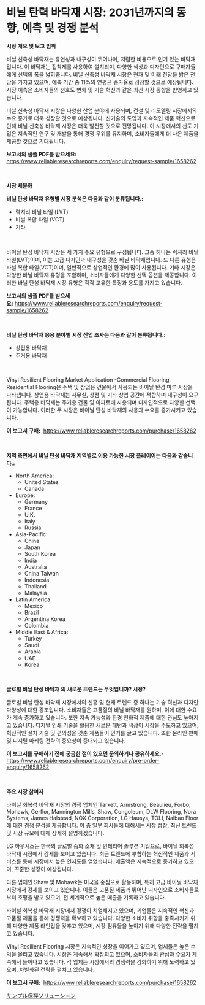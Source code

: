 <p><h1>비닐 탄력 바닥재 시장: 2031년까지의 동향, 예측 및 경쟁 분석</h1></p><p><strong>시장 개요 및 보고 범위</strong></p>
<p><p>비닐 신축성 바닥재는 유연성과 내구성이 뛰어나며, 저렴한 비용으로 인기 있는 바닥재입니다. 이 바닥재는 접착제를 사용하여 설치되며, 다양한 색상과 디자인으로 구매자들에게 선택의 폭을 넓혀줍니다. 비닐 신축성 바닥재 시장은 현재 및 미래 전망을 밝은 전망을 가지고 있으며, 예측 기간 중 11%의 연평균 증가율로 성장할 것으로 예상됩니다. 시장 예측은 소비자들의 선호도 변화 및 기술 혁신과 같은 최신 시장 동향을 반영하고 있습니다. </p><p>비닐 신축성 바닥재 시장은 다양한 산업 분야에 사용되며, 건설 및 리모델링 시장에서의 수요 증가로 더욱 성장할 것으로 예상됩니다. 신기술의 도입과 지속적인 제품 혁신으로 인해 비닐 신축성 바닥재 시장은 더욱 발전할 것으로 전망됩니다. 이 시장에서의 선도 기업은 지속적인 연구 및 개발을 통해 경쟁 우위를 유지하며, 소비자들에게 더 나은 제품을 제공할 것으로 기대됩니다.</p></p>
<p><strong>보고서의 샘플 PDF를 받으세요:</strong> <a href="https://www.reliableresearchreports.com/enquiry/request-sample/1658262">https://www.reliableresearchreports.com/enquiry/request-sample/1658262</a></p>
<p>&nbsp;</p>
<p><strong>시장 세분화</strong></p>
<p><strong>비닐 탄성 바닥재 유형별 시장 분석은 다음과 같이 분류됩니다.:</strong></p>
<p><ul><li>럭셔리 비닐 타일 (LVT)</li><li>비닐 복합 타일 (VCT)</li><li>기타</li></ul></p>
<p>&nbsp;</p>
<p><p>바이닐 탄성 바닥재 시장은 세 가지 주요 유형으로 구성됩니다. 그중 하나는 럭셔리 비닐 타일(LVT)이며, 이는 고급 디자인과 내구성을 갖춘 바닐 바닥재입니다. 또 다른 유형은 바닐 복합 타일(VCT)이며, 일반적으로 상업적인 환경에 많이 사용됩니다. 기타 시장은 다양한 바닐 바닥재 유형을 포함하며, 소비자들에게 다양한 선택 옵션을 제공합니다. 이러한 바닐 탄성 바닥재 시장 유형은 각각 고유한 특징과 용도를 가지고 있습니다.</p></p>
<p><strong>보고서의 샘플 PDF를 받으세요:</strong>&nbsp;<a href="https://www.reliableresearchreports.com/enquiry/request-sample/1658262">https://www.reliableresearchreports.com/enquiry/request-sample/1658262</a></p>
<p>&nbsp;</p>
<p><strong> 비닐 탄성 바닥재 응용 분야별 시장 산업 조사는 다음과 같이 분류됩니다.:</strong></p>
<p><ul><li>상업용 바닥재</li><li>주거용 바닥재</li></ul></p>
<p>&nbsp;</p>
<p><p>Vinyl Resilient Flooring Market Application -Commercial Flooring, Residential Flooring은 주택 및 상업용 건물에서 사용되는 바이닐 탄성 마루 시장을 나타냅니다. 상업용 바닥재는 사무실, 상점 및 기타 상업 공간에 적합하며 내구성이 요구됩니다. 주택용 바닥재는 주거용 건물 및 아파트에 사용되며 디자인적으로 다양한 선택이 가능합니다. 이러한 두 시장은 바이닐 탄성 바닥재의 사용과 수요를 증가시키고 있습니다.</p></p>
<p><strong>이 보고서 구매:</strong>&nbsp; <a href="https://www.reliableresearchreports.com/purchase/1658262">https://www.reliableresearchreports.com/purchase/1658262</a></p>
<p>&nbsp;</p>
<p><strong>지역 측면에서 비닐 탄성 바닥재 지역별로 이용 가능한 시장 플레이어는 다음과 같습니다.:</strong></p>
<p><ul>
    <li>
        North America:
        <ul>
            <li>United States</li>
            <li>Canada</li>
        </ul>
    </li>
    <li>
        Europe:
        <ul>
            <li>Germany</li>
            <li>France</li>
            <li>U.K.</li>
            <li>Italy</li>
            <li>Russia</li>
        </ul>
    </li>
    <li>
        Asia-Pacific:
        <ul>
            <li>China</li>
            <li>Japan</li>
            <li>South Korea</li>
            <li>India</li>
            <li>Australia</li>
            <li>China Taiwan</li>
            <li>Indonesia</li>
            <li>Thailand</li>
            <li>Malaysia</li>
        </ul>
    </li>
    <li>
        Latin America:
        <ul>
            <li>Mexico</li>
            <li>Brazil</li>
            <li>Argentina Korea</li>
            <li>Colombia</li>
        </ul>
    </li>
    <li>
        Middle East & Africa:
        <ul>
            <li>Turkey</li>
            <li>Saudi</li>
            <li>Arabia</li>
            <li>UAE</li>
            <li>Korea</li>
        </ul>
    </li>
    </ul></p>
<p>&nbsp;</p>
<p><strong>글로벌 비닐 탄성 바닥재 의 새로운 트렌드는 무엇입니까? 시장?</strong></p>
<p><p>글로벌 비닐 탄성 바닥재 시장에서의 신흥 및 현재 트렌드 중 하나는 기술 혁신과 디자인 다양성에 대한 강조입니다. 소비자들은 고품질의 비닐 바닥재를 원하며, 이에 대한 수요가 계속 증가하고 있습니다. 또한 지속 가능성과 환경 친화적 제품에 대한 관심도 높아지고 있습니다. 디지털 인쇄 기술을 활용한 새로운 패턴과 색상이 시장을 주도하고 있으며, 혁신적인 설치 기술 및 편의성을 갖춘 제품들이 인기를 끌고 있습니다. 또한 온라인 판매 및 디지털 마케팅 전략의 중요성이 증대되고 있습니다.</p></p>
<p><strong>이 보고서를 구매하기 전에 궁금한 점이 있으면 문의하거나 공유하세요.</strong>- <a href="https://www.reliableresearchreports.com/enquiry/pre-order-enquiry/1658262">https://www.reliableresearchreports.com/enquiry/pre-order-enquiry/1658262</a></p>
<p>&nbsp;</p>
<p><strong>주요 시장 참여자</strong></p>
<p><p>바이닐 회복성 바닥재 시장의 경쟁 업체인 Tarkett, Armstrong, Beaulieu, Forbo, Mohawk, Gerflor, Mannington Mills, Shaw, Congoleum, DLW Flooring, Nora Systems, James Halstead, NOX Corporation, LG Hausys, TOLI, Naibao Floor에 대한 경쟁 분석을 제공합니다. 이 중 일부 회사들에 대해서는 시장 성장, 최신 트렌드 및 시장 규모에 대해 상세히 설명하겠습니다.</p><p>LG 하우시스는 한국의 글로벌 승화 소재 및 인테리어 솔루션 기업으로, 바이닐 회복성 바닥재 시장에서 강세를 보이고 있습니다. 최근 트렌드에 부합하는 혁신적인 제품과 서비스를 통해 시장에서 높은 인지도를 얻었습니다. 매출액은 지속적으로 증가하고 있으며, 꾸준한 성장이 예상됩니다.</p><p>다른 업체인 Shaw 및 Mohawk는 미국을 중심으로 활동하며, 특히 고급 바이닐 바닥재 시장에서 강세를 보이고 있습니다. 이들은 고품질 제품과 뛰어난 디자인으로 소비자들로부터 호평을 받고 있으며, 전 세계적으로 높은 매출을 기록하고 있습니다.</p><p>바이닐 회복성 바닥재 시장에서 경쟁이 치열해지고 있으며, 기업들은 지속적인 혁신과 고품질 제품을 통해 경쟁력을 확보하고 있습니다. 다양한 소비자 취향을 충족시키기 위해 다양한 제품 라인업을 갖추고 있으며, 시장 점유율을 높이기 위해 다양한 전략을 펼치고 있습니다.</p><p>Vinyl Resilient Flooring 시장은 지속적인 성장을 이어가고 있으며, 업체들은 높은 수익을 올리고 있습니다. 시장은 계속해서 확장되고 있으며, 소비자들의 관심과 수요가 계속해서 늘어나고 있습니다. 각 업체는 시장에서의 경쟁력을 강화하기 위해 노력하고 있으며, 차별화된 전략을 펼치고 있습니다.</p></p>
<p><strong>이 보고서 구매:</strong>&nbsp;&nbsp;<a href="https://www.reliableresearchreports.com/purchase/1658262">https://www.reliableresearchreports.com/purchase/1658262</a></p>
<p><p><a href="https://github.com/nemesis2824/Market-Research-Report-List-1/blob/main/265525613306.md">サンプル保存ソリューション</a></p></p>
